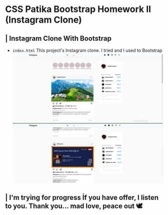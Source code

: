 # CSS Patika **Bootstrap Homework II** (Instagram Clone)

## | Instagram Clone With Bootstrap


* `index.html` This project's Instagram clone. I tried and I used to Bootstrap
![First Screen](img/Screenshot_2.png "First Screen")
![Second Screen](img/Screenshot_3.png "Second Screen")




## | **I'm trying for progress** İf you have offer, I listen to you. Thank you... **mad love, peace out 🕊**


